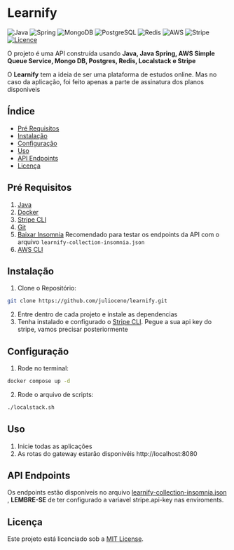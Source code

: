 # Learnify

![Java](https://img.shields.io/badge/java-%23ED8B00.svg?style=for-the-badge&logo=openjdk&logoColor=white)
![Spring](https://img.shields.io/badge/spring-%236DB33F.svg?style=for-the-badge&logo=spring&logoColor=white)
![MongoDB](https://img.shields.io/badge/MongoDB-%234ea94b.svg?style=for-the-badge&logo=mongodb&logoColor=white)
![PostgreSQL](https://img.shields.io/badge/PostgreSQL-%23336791.svg?style=for-the-badge&logo=postgresql&logoColor=white)
![Redis](https://img.shields.io/badge/Redis-%23DC382D.svg?style=for-the-badge&logo=redis&logoColor=white)
![AWS](https://img.shields.io/badge/AWS-%23FF9900.svg?style=for-the-badge&logo=amazon-aws&logoColor=white)
![Stripe](https://img.shields.io/badge/Stripe-%23646EFB.svg?style=for-the-badge&logo=stripe&logoColor=white)
[![Licence](https://img.shields.io/github/license/Ileriayo/markdown-badges?style=for-the-badge)](./LICENSE)

O projeto é uma API construída usando **Java, Java Spring, AWS Simple Queue Service, Mongo DB, Postgres, Redis, Localstack e Stripe**

O **Learnify** tem a ideia de ser uma plataforma de estudos online. Mas no caso da aplicação, foi feito apenas a parte de assinatura dos planos disponiveis

## Índice

- [Pré Requisitos](#pré-requisitos)
- [Instalação](#instalação)
- [Configuração](#configuração)
- [Uso](#uso)
- [API Endpoints](#api-endpoints)
- [Licença](#licença)

## Pré Requisitos

1. [Java](https://www.oracle.com/java/technologies/javase-jdk17-downloads.html)
2. [Docker](https://docs.docker.com/get-docker/)
3. [Stripe CLI](https://docs.stripe.com/stripe-cli?locale=pt-BR)
5. [Git](https://git-scm.com/)
6. [Baixar Insomnia](https://insomnia.rest/) Recomendado para testar os endpoints da API com o arquivo `learnify-collection-insomnia.json`  
7. [AWS CLI](https://docs.aws.amazon.com/cli/latest/userguide/getting-started-install.html)

## Instalação

1. Clone o Repositório:

```bash
git clone https://github.com/julioceno/learnify.git
```

2. Entre dentro de cada projeto e instale as dependencias
3. Tenha instalado e configurado o [Stripe CLI](https://docs.stripe.com/stripe-cli?locale=pt-BR). Pegue a sua api key do stripe, vamos precisar posteriormente

## Configuração

1. Rode no terminal:

```bash
docker compose up -d
```

2. Rode o arquivo de scripts:

```bash
./localstack.sh
```

## Uso

1. Inicie todas as aplicações
2. As rotas do gateway estarão disponivéis http://localhost:8080

## API Endpoints

Os endpoints estão disponíveis no arquivo [learnify-collection-insomnia.json](./learnify-collection-insomnia.json) , **LEMBRE-SE** de ter configurado a variavel stripe.api-key nas enviroments.

## Licença

Este projeto está licenciado sob a [MIT License](./LICENSE).
